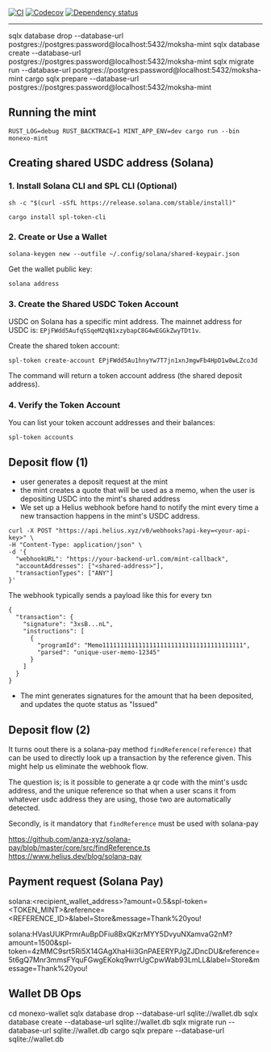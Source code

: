 [![CI](https://github.com/rnambaale/monexo-ecash/actions/workflows/rust.yml/badge.svg)](https://github.com/rnambaale/monexo-ecash/actions/workflows/rust.yml)
[![Codecov](https://codecov.io/github/rnambaale/monexo-ecash/coverage.svg?branch=master)](https://codecov.io/gh/rnambaale/monexo-ecash)
[![Dependency status](https://deps.rs/repo/github/rnambaale/monexo-ecash/status.svg)](https://deps.rs/repo/github/rnambaale/monexo-ecash)

---
sqlx database drop --database-url postgres://postgres:password@localhost:5432/moksha-mint
sqlx database create --database-url postgres://postgres:password@localhost:5432/moksha-mint
sqlx migrate run --database-url postgres://postgres:password@localhost:5432/moksha-mint
cargo sqlx prepare --database-url postgres://postgres:password@localhost:5432/moksha-mint

## Running the mint

```
RUST_LOG=debug RUST_BACKTRACE=1 MINT_APP_ENV=dev cargo run --bin monexo-mint
```

## Creating shared USDC address (Solana)

### 1. Install Solana CLI and SPL CLI (Optional)
```
sh -c "$(curl -sSfL https://release.solana.com/stable/install)"

cargo install spl-token-cli
```

### 2. Create or Use a Wallet
```
solana-keygen new --outfile ~/.config/solana/shared-keypair.json
```
Get the wallet public key:
```
solana address
```

### 3. Create the Shared USDC Token Account

USDC on Solana has a specific mint address. The mainnet address for USDC is:
`EPjFWdd5AufqSSqeM2qN1xzybapC8G4wEGGkZwyTDt1v`.

Create the shared token account:
```
spl-token create-account EPjFWdd5Au1hnyYw7T7jn1xnJmgwFb4HpD1w8wLZco3d
```
The command will return a token account address (the shared deposit address).

### 4. Verify the Token Account
You can list your token account addresses and their balances:
```
spl-token accounts
```

## Deposit flow (1)
- user generates a deposit request at the mint
- the mint creates a quote that will be used as a memo, when the user is depositing USDC into the mint's shared address
- We set up a Helius webhook before hand to notify the mint every time a new transaction happens in the mint's USDC address.
```
curl -X POST "https://api.helius.xyz/v0/webhooks?api-key=<your-api-key>" \
-H "Content-Type: application/json" \
-d '{
  "webhookURL": "https://your-backend-url.com/mint-callback",
  "accountAddresses": ["<shared-address>"],
  "transactionTypes": ["ANY"]
}'
```

The webhook typically sends a payload like this for every txn

```
{
  "transaction": {
    "signature": "3xsB...nL",
    "instructions": [
      {
        "programId": "Memo111111111111111111111111111111111111111",
        "parsed": "unique-user-memo-12345"
      }
    ]
  }
}
```

- The mint generates signatures for the amount that ha been deposited, and updates the quote status as "Issued"

## Deposit flow (2)

It turns oout there is a solana-pay method `findReference(reference)` that can be used to directly look up a transaction by the reference given. This might help us eliminate the webhook flow.

The question is; is it possible to generate a qr code with the mint's usdc address, and the unique reference so that when a user scans it from whatever usdc address they are using, those two are automatically detected.

Secondly, is it mandatory that `findReference` must be used with solana-pay

https://github.com/anza-xyz/solana-pay/blob/master/core/src/findReference.ts
https://www.helius.dev/blog/solana-pay


## Payment request (Solana Pay)

solana:<recipient_wallet_address>?amount=0.5&spl-token=<TOKEN_MINT>&reference=<REFERENCE_ID>&label=Store&message=Thank%20you!

solana:HVasUUKPrmrAuBpDFiu8BxQKzrMYY5DvyuNXamvaG2nM?amount=1500&spl-token=4zMMC9srt5Ri5X14GAgXhaHii3GnPAEERYPJgZJDncDU&reference=5t6gQ7Mnr3mmsFYquFGwgEKokq9wrrUgCpwWab93LmLL&label=Store&message=Thank%20you!

## Wallet DB Ops
cd monexo-wallet
sqlx database drop --database-url sqlite://wallet.db
sqlx database create --database-url sqlite://wallet.db
sqlx migrate run --database-url sqlite://wallet.db
cargo sqlx prepare --database-url sqlite://wallet.db
